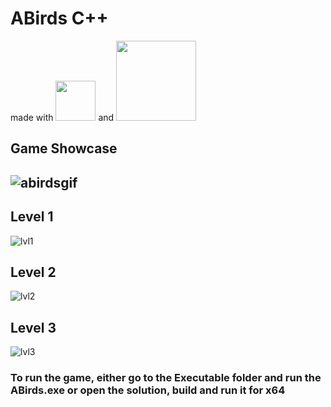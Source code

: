 # ABirds C++ 
made with <img src="http://matthewstyles.com/wp-content/uploads/2018/03/Sdl-logo.png" width = "64"> and <img src="https://user-images.githubusercontent.com/15209098/41193566-8b45408c-6c16-11e8-9df1-087ffc882671.png" width = "128">

## Game Showcase
![abirdsgif](https://user-images.githubusercontent.com/15209098/41193740-6c58d96a-6c19-11e8-9458-63e9f9a3ea21.gif)
---

## Level 1
![lvl1](https://user-images.githubusercontent.com/15209098/41193803-78f5382a-6c1a-11e8-8e4e-b104f5f9a76c.png)

## Level 2
![lvl2](https://user-images.githubusercontent.com/15209098/41193808-a690a508-6c1a-11e8-928f-80b43cb7111c.png)

## Level 3
![lvl3](https://user-images.githubusercontent.com/15209098/41193816-c6f40114-6c1a-11e8-839a-b3494fd5c92c.png)

### To run the game, either go to the Executable folder and run the ABirds.exe or open the solution, build and run it for x64
